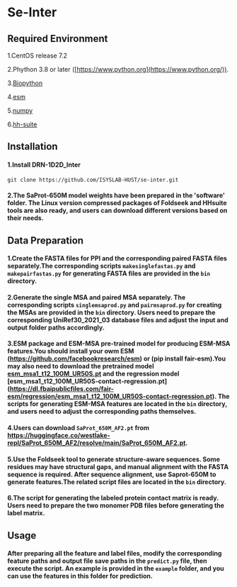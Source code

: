 # Se-Inter

## Required Environment

1.CentOS release 7.2

2.Phython 3.8 or later ([https://www.python.org](https://www.python.org/)).

3.[Biopython](https://biopython.org/)

4.[esm](https://github.com/facebookresearch/esm)

5.[numpy](https://numpy.org/)

6.[hh-suite](https://github.com/soedinglab/hh-suite)

## Installation

#### 1.Install DRN-1D2D_Inter

```
git clone https://github.com/ISYSLAB-HUST/se-inter.git
```

#### 2.The SaProt-650M model weights  have been prepared in the 'software' folder. The Linux version compressed packages of Foldseek and HHsuite tools are also ready, and users can download different versions based on their needs.

## Data Preparation

#### 1.Create the FASTA files for PPI and the corresponding paired FASTA files separately.The corresponding scripts `makesinglefastas.py` and `makepairfastas.py` for generating FASTA files are provided in the `bin` directory.

#### 2.Generate the single MSA and paired MSA separately. The corresponding scripts `singlemsaprod.py` and `pairmsaprod.py` for creating the MSAs are provided in the `bin` directory. Users need to prepare the corresponding UniRef30_2021_03 database files and adjust the input and output folder paths accordingly.

#### 3.ESM package and ESM-MSA pre-trained model for producing ESM-MSA features.You should install your owm ESM (https://github.com/facebookresearch/esm) or (pip install fair-esm).You may also need to download the pretrained model [esm_msa1_t12_100M_UR50S.pt](https://github.com/facebookresearch/esm) and the regression model [esm_msa1_t12_100M_UR50S-contact-regression.pt] (https://dl.fbaipublicfiles.com/fair-esm/regression/esm_msa1_t12_100M_UR50S-contact-regression.pt). The scripts for generating ESM-MSA features are located in the `bin` directory, and users need to adjust the corresponding paths themselves.

#### 4.Users can download `SaProt_650M_AF2.pt` from https://huggingface.co/westlake-repl/SaProt_650M_AF2/resolve/main/SaProt_650M_AF2.pt.

#### 5.Use the Foldseek tool to generate structure-aware sequences. Some residues may have structural gaps, and manual alignment with the FASTA sequence is required. After sequence alignment, use Saprot-650M to generate features.The related script files are located in the `bin` directory.

#### 6.The script for generating the labeled protein contact matrix is ready. Users need to prepare the two monomer PDB files before generating the label matrix.

## Usage

#### After preparing all the feature and label files, modify the corresponding feature paths and output file save paths in the `predict.py` file, then execute the script. An example is provided in the `example` folder, and you can use the features in this folder for prediction.

